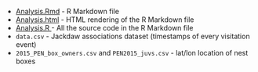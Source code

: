 * [Analysis.Rmd](Analysis.Rmd) - R Markdown file
* [Analysis.html](Analysis.html) - HTML rendering of the R Markdown file
* [Analysis.R ](Analysis.R)- All the source code in the R Markdown file
* `data.csv` - Jackdaw associations dataset (timestamps of every visitation event)
* `2015_PEN_box_owners.csv` and `PEN2015_juvs.csv` - lat/lon location of nest boxes